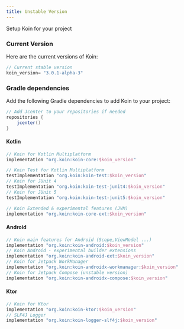 ```yaml
---
title: Unstable Version
---
```


 Setup Koin for your project 

### Current Version

Here are the current versions of Koin:

```groovy
// Current stable version
koin_version= "3.0.1-alpha-3"
```

### Gradle dependencies

Add the following Gradle dependencies to add Koin to your project:

```groovy
// Add Jcenter to your repositories if needed
repositories {
    jcenter()
}
```

#### **Kotlin**

```groovy
// Koin for Kotlin Multiplatform
implementation "org.koin:koin-core:$koin_version"

// Koin Test for Kotlin Multiplatform
testImplementation "org.koin:koin-test:$koin_version"
// Koin for JUnit 4
testImplementation "org.koin:koin-test-junit4:$koin_version"
// Koin for JUnit 5
testImplementation "org.koin:koin-test-junit5:$koin_version"

// Koin Extended & experimental features (JVM)
implementation "org.koin:koin-core-ext:$koin_version"
```

#### **Android**

```groovy
// Koin main features for Android (Scope,ViewModel ...)
implementation "org.koin:koin-android:$koin_version"
// Koin Android - experimental builder extensions
implementation "org.koin:koin-android-ext:$koin_version"
// Koin for Jetpack WorkManager
implementation "org.koin:koin-androidx-workmanager:$koin_version"
// Koin for Jetpack Compose (unstable version)
implementation "org.koin:koin-androidx-compose:$koin_version"
```


#### **Ktor**

```groovy
// Koin for Ktor 
implementation "org.koin:koin-ktor:$koin_version"
// SLF4J Logger
implementation "org.koin:koin-logger-slf4j:$koin_version"
```